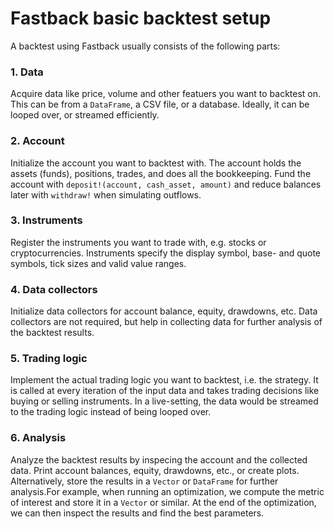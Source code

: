 # Fastback basic backtest setup

A backtest using Fastback usually consists of the following parts:

### 1. Data

Acquire data like price, volume and other featuers you want to backtest on.
This can be from a `DataFrame`, a CSV file, or a database.
Ideally, it can be looped over, or streamed efficiently.

### 2. Account

Initialize the account you want to backtest with.
The account holds the assets (funds), positions, trades, and does all the bookkeeping.
Fund the account with `deposit!(account, cash_asset, amount)` and reduce balances later with `withdraw!` when simulating outflows.

### 3. Instruments

Register the instruments you want to trade with, e.g. stocks or cryptocurrencies.
Instruments specify the display symbol, base- and quote symbols, tick sizes and valid value ranges.

### 4. Data collectors

Initialize data collectors for account balance, equity, drawdowns, etc.
Data collectors are not required, but help in collecting data for further analysis of the backtest results.

### 5. Trading logic

Implement the actual trading logic you want to backtest, i.e. the strategy.
It is called at every iteration of the input data and takes trading decisions like buying or selling instruments.
In a live-setting, the data would be streamed to the trading logic instead of being looped over.

### 6. Analysis

Analyze the backtest results by inspecing the account and the collected data.
Print account balances, equity, drawdowns, etc., or create plots.
Alternatively, store the results in a `Vector` or `DataFrame` for further analysis.For example, when running an optimization, we compute the metric of interest and store it in a `Vector` or similar.
At the end of the optimization, we can then inspect the results and find the best parameters.
